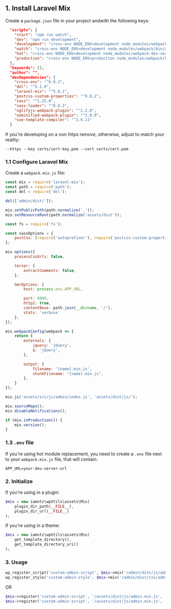 ## 1. Install Laravel Mix

Create a `package.json` file in your project andwith the following keys:

```json
  "scripts": {
    "start": "npm run watch",
    "dev": "npm run development",
    "development": "cross-env NODE_ENV=development node_modules/webpack/bin/webpack.js --progress --hide-modules --config=node_modules/laravel-mix/setup/webpack.config.js",
    "watch": "cross-env NODE_ENV=development node_modules/webpack/bin/webpack.js --watch --progress --hide-modules --config=node_modules/laravel-mix/setup/webpack.config.js",
    "hot": "cross-env NODE_ENV=development node_modules/webpack-dev-server/bin/webpack-dev-server.js --inline --disable-host-check --hot --https --key certs/cert-key.pem --cert certs/cert.pem --config=node_modules/laravel-mix/setup/webpack.config.js",
    "production": "cross-env NODE_ENV=production node_modules/webpack/bin/webpack.js --progress --hide-modules --config=node_modules/laravel-mix/setup/webpack.config.js"
  },
  "keywords": [],
  "author": "",
  "devDependencies": {
    "cross-env": "^6.0.3",
    "del": "^5.1.0",
    "laravel-mix": "^5.0.1",
    "postcss-custom-properties": "^9.0.2",
    "sass": "^1.25.0",
    "sass-loader": "^8.0.2",
    "uglifyjs-webpack-plugin": "^2.2.0",
    "unminified-webpack-plugin": "^2.0.0",
    "vue-template-compiler": "^2.6.11"
  }
```

If you're developing on a non https remove, otherwise, adjust to match your reality:

```
--https --key certs/cert-key.pem --cert certs/cert.pem
```


### 1.1 Configure Laravel Mix

Create a `webpack.mix.js` file:

```js
const mix = require('laravel-mix');
const path = require('path');
const del = require('del');

del(['admin/dist/']);

mix.setPublicPath(path.normalize('.'));
mix.setResourceRoot(path.normalize('assets/dist'));

const fs = require('fs');

const sassOptions = {
    postCss: [require('autoprefixer'), require('postcss-custom-properties')],
};

mix.options({
    processCssUrls: false,

    terser: {
        extractComments: false,
    },

    hmrOptions: {
        host: process.env.APP_URL,

        port: 8080,
        http2: true,
        contentBase: path.join(__dirname, '/'),
        stats: 'verbose'
    },
});

mix.webpackConfig(webpack => {
    return {
        externals: {
            jquery: 'jQuery',
            $: 'jQuery',
        },

        output: {
            filename: '[name].min.js',
            chunkFilename: "[name].min.js",
        },
    }
});

mix.js('assets/src/js/admin/index.js', 'assets/dist/js/');

mix.sourceMaps();
mix.disableNotifications();

if (mix.inProduction()) {
    mix.version();
}
```

### 1.3 `.env` file

If you're using hot module replacement, you need to create a `.env` file next to your `webpack.mix.js` file, that will contain:

```dotenv
APP_URL=your-dev-server-url
```


### 2. Initialize

If you're using in a plugin:
```php
$mix = new iamntz\wpUtils\assets\Mix(
    plugin_dir_path(__FILE__), 
    plugin_dir_url(__FILE__)
);
```

If you're using in a theme:
```php
$mix = new iamntz\wpUtils\assets\Mix(
    get_template_directory(), 
    get_template_directory_uri()
);
```

### 3. Usage

```php
wp_register_script('custom-admin-script', $mix->mix('/admin/dist/js/admin.js'), [...$deps], $version, $in_footer);
wp_register_style('custom-admin-style', $mix->mix('/admin/dist/css/admin.css'), [...$deps], $version, $media);
```

OR

```php
$mix->register('custom-admin-script', '/assets/dist/js/admin.min.js', [...$deps], $in_footer);
$mix->register('custom-admin-script', '/assets/dist/js/admin.min.js', [...$deps], $media);
```
